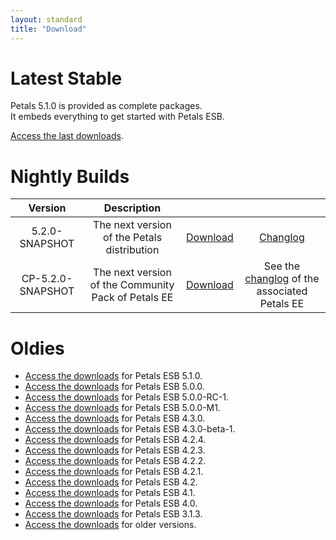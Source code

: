 ```yaml
---
layout: standard
title: "Download"
--- 
```


# Latest Stable

Petals 5.1.0 is provided as complete packages.  
It embeds everything to get started with Petals ESB.

[Access the last downloads](/download-petals-5.1.0.html).

# Nightly Builds

|     Version    |                      Description                        |   |   |
|:--------------:|:-------------------------------------------------------:|:-:|:-:|
| 5.2.0-SNAPSHOT | The next version of the Petals distribution | [Download](http://repository.ow2.org/nexus/service/local/artifact/maven/content?r=snapshots&g=org.ow2.petals&a=petals-esb-enterprise-edition&v=LATEST&p=zip) | [Changlog](https://jira.petalslink.com/secure/IssueNavigator.jspa?mode=hide&requestId=10260) |
| CP-5.2.0-SNAPSHOT | The next version of the Community Pack of Petals EE | [Download](http://repository.ow2.org/nexus/service/local/artifact/maven/content?r=snapshots&g=org.ow2.petals&a=petals-community-pack&v=LATEST&p=zip) | See the [changlog](https://jira.petalslink.com/secure/IssueNavigator.jspa?mode=hide&requestId=10260) of the associated Petals EE |

# Oldies

- [Access the downloads](/download-petals-5.1.0.html) for Petals ESB 5.1.0.
- [Access the downloads](/download-petals-5.0.0.html) for Petals ESB 5.0.0.
- [Access the downloads](/download-petals-5.0.0-rc-1.html) for Petals ESB 5.0.0-RC-1.
- [Access the downloads](/download-petals-5.0.0-milestone-1.html) for Petals ESB 5.0.0-M1.
- [Access the downloads](/download-petals-4.3.0.html) for Petals ESB 4.3.0.
- [Access the downloads](/download-petals-4.3.0-beta-1.html) for Petals ESB 4.3.0-beta-1.
- [Access the downloads](/download-petals-4.2.4.html) for Petals ESB 4.2.4.
- [Access the downloads](/download-petals-4.2.3.html) for Petals ESB 4.2.3.
- [Access the downloads](/download-petals-4.2.2.html) for Petals ESB 4.2.2.
- [Access the downloads](/download-petals-4.2.1.html) for Petals ESB 4.2.1.
- [Access the downloads](/download-petals-4.2.html) for Petals ESB 4.2.
- [Access the downloads](/download-petals-4.1.html) for Petals ESB 4.1.
- [Access the downloads](/download-petals-4.0.html) for Petals ESB 4.0.
- [Access the downloads](/download-petals-3.1.3.html) for Petals ESB 3.1.3.
- [Access the downloads](/download-petals-older.html) for older versions. 
